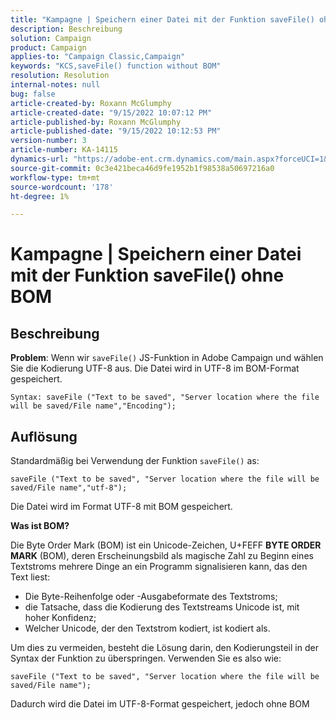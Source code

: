 ```yaml
---
title: "Kampagne | Speichern einer Datei mit der Funktion saveFile() ohne BOM"
description: Beschreibung
solution: Campaign
product: Campaign
applies-to: "Campaign Classic,Campaign"
keywords: "KCS,saveFile() function without BOM"
resolution: Resolution
internal-notes: null
bug: false
article-created-by: Roxann McGlumphy
article-created-date: "9/15/2022 10:07:12 PM"
article-published-by: Roxann McGlumphy
article-published-date: "9/15/2022 10:12:53 PM"
version-number: 3
article-number: KA-14115
dynamics-url: "https://adobe-ent.crm.dynamics.com/main.aspx?forceUCI=1&pagetype=entityrecord&etn=knowledgearticle&id=5605e9bc-4235-ed11-9db1-00224808679b"
source-git-commit: 0c3e421beca46d9fe1952b1f98538a50697216a0
workflow-type: tm+mt
source-wordcount: '178'
ht-degree: 1%

---
```


# Kampagne | Speichern einer Datei mit der Funktion saveFile() ohne BOM

## Beschreibung


<b>Problem</b>: Wenn wir `saveFile()` JS-Funktion in Adobe Campaign und wählen Sie die Kodierung UTF-8 aus. Die Datei wird in UTF-8 im BOM-Format gespeichert.


```
Syntax: saveFile ("Text to be saved", "Server location where the file will be saved/File name","Encoding");
```



## Auflösung


Standardmäßig bei Verwendung der Funktion `saveFile()` as:


```
saveFile ("Text to be saved", "Server location where the file will be saved/File name","utf-8");
```


Die Datei wird im Format UTF-8 mit BOM gespeichert.

<b>Was ist BOM? </b>

Die Byte Order Mark (BOM) ist ein Unicode-Zeichen, U+FEFF <b>BYTE ORDER MARK</b> (BOM), deren Erscheinungsbild als magische Zahl zu Beginn eines Textstroms mehrere Dinge an ein Programm signalisieren kann, das den Text liest:

- Die Byte-Reihenfolge oder -Ausgabeformate des Textstroms;
- die Tatsache, dass die Kodierung des Textstreams Unicode ist, mit hoher Konfidenz;
- Welcher Unicode, der den Textstrom kodiert, ist kodiert als.


Um dies zu vermeiden, besteht die Lösung darin, den Kodierungsteil in der Syntax der Funktion zu überspringen. Verwenden Sie es also wie:


```
saveFile ("Text to be saved", "Server location where the file will be saved/File name");
```


Dadurch wird die Datei im UTF-8-Format gespeichert, jedoch ohne BOM
